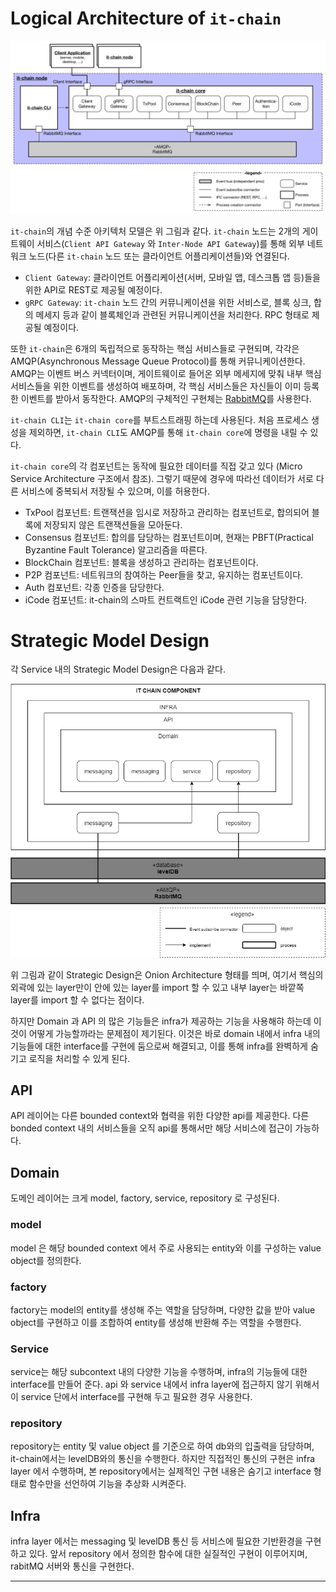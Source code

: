 # Logical Architecture of `it-chain`

![](../images/it-chain-logical-view-architecture-r4.png)

`it-chain`의 개념 수준 아키텍처 모델은 위 그림과 같다. `it-chain` 노드는 2개의 게이트웨이 서비스(`Client API Gateway` 와 `Inter-Node API Gateway`)를 통해 외부 네트워크 노드(다른 `it-chain` 노드 또는 클라이언트 어플리케이션들)와 연결된다.

* `Client Gateway`: 클라이언트 어플리케이션(서버, 모바일 앱, 데스크톱 앱 등)들을 위한 API로 REST로 제공될 예정이다.
* `gRPC Gateway`: `it-chain` 노드 간의 커뮤니케이션을 위한 서비스로, 블록 싱크, 합의 메세지 등과 같이 블록체인과 관련된 커뮤니케이션을 처리한다. RPC 형태로 제공될 예정이다.

또한 `it-chain`은 6개의 독립적으로 동작하는 핵심 서비스들로 구현되며, 각각은 AMQP(Asynchronous Message Queue Protocol)를 통해 커뮤니케이션한다. AMQP는 이벤트 버스 커넥터이며, 게이트웨이로 들어온 외부 메세지에 맞춰 내부 핵심 서비스들을 위한 이벤트를 생성하여 배포하며, 각 핵심 서비스들은 자신들이 이미 등록한 이벤트를 받아서 동작한다. AMQP의 구체적인 구현체는 [RabbitMQ](https://www.rabbitmq.com)를 사용한다.

`it-chain CLI`는 `it-chain core`를 부트스트래핑 하는데 사용된다. 처음 프로세스 생성을 제외하면, `it-chain CLI`도 AMQP를 통해 `it-chain core`에 명령을 내릴 수 있다.

`it-chain core`의 각 컴포넌트는 동작에 필요한 데이터를 직접 갖고 있다 (Micro Service Architecture 구조에서 참조). 그렇기 때문에 경우에 따라선 데이터가 서로 다른 서비스에 중복되서 저장될 수 있으며, 이를 허용한다.

* TxPool 컴포넌트: 트랜잭션을 임시로 저장하고 관리하는 컴포넌트로, 합의되어 블록에 저장되지 않은 트랜잭션들을 모아둔다.
* Consensus 컴포넌트: 합의를 담당하는 컴포넌트이며, 현재는 PBFT(Practical Byzantine Fault Tolerance) 알고리즘을 따른다.
* BlockChain 컴포넌트: 블록을 생성하고 관리하는 컴포넌트이다.
* P2P 컴포넌트: 네트워크의 참여하는 Peer들을 찾고, 유지하는 컴포넌트이다.
* Auth 컴포넌트: 각종 인증을 담당한다.
* iCode 컴포넌트: it-chain의 스마트 컨트랙트인 iCode 관련 기능을 담당한다.


# Strategic Model Design
각 Service 내의 Strategic Model Design은 다음과 같다.

![Strategic Model Design](../images/StrategicModelDesign.png)

위 그림과 같이 Strategic Design은 Onion Architecture 형태를 띄며, 여기서 핵심의 외곽에 있는 layer만이 안에 있는 layer를 import 할 수 있고 내부 layer는 바깥쪽 layer를 import 할 수 없다는 점이다.

하지만 Domain 과 API 의 많은 기능들은 infra가 제공하는 기능을 사용해햐 하는데 이것이 어떻게 가능할까라는 문제점이 제기된다.
이것은 바로 domain 내에서 infra 내의 기능들에 대한 interface를 구현에 둠으로써 해결되고, 이를 통해 infra를 완벽하게 숨기고 로직을 처리할 수 있게 된다.

## API
API 레이어는 다른 bounded context와 협력을 위한 다양한 api를 제공한다.
다른 bonded context 내의 서비스들을 오직 api를 통해서만 해당 서비스에 접근이 가능하다.

## Domain
도메인 레이어는 크게 model, factory, service, repository 로 구성된다.

### model
model 은 해당 bounded context 에서 주로 사용되는 entity와 이를 구성하는 value object를 정의한다.

### factory
factory는 model의 entity를 생성해 주는 역할을 담당하며, 다양한 값을 받아 value object를 구현하고 이를 조합하여 entity를 생성해 반환해 주는 역할을 수행한다.

### Service
service는 해당 subcontext 내의 다양한 기능을 수행하며, infra의 기능들에 대한 interface를 만들어 준다.
api 와 service 내에서 infra layer에 접근하지 않기 위해서 이 service 단에서 interface를 구현해 두고 필요한 경우 사용한다.

### repository
repository는 entity 및 value object 를 기준으로 하여 db와의 입출력을 담당하며, it-chain에서는 levelDB와의 통신을 수행한다.
하지만 직접적인 통신의 구현은 infra layer 에서 수행하며, 본 repository에서는 실제적인 구현 내용은 숨기고 interface 형태로 함수만을 선언하여 기능을 추상화 시켜준다.

## Infra
infra layer 에서는 messaging 및 levelDB 통신 등 서비스에 필요한 기반환경을 구현하고 있다.
앞서 repository 에서 정의한 함수에 대한 실질적인 구현이 이루어지며, rabitMQ 서버와 통신을 구현한다.


---
